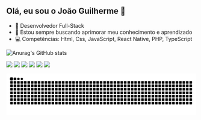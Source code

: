 ## Olá, eu sou o João Guilherme 👋

- 🔭 Desenvolvedor Full-Stack
- 📝 Estou sempre buscando aprimorar meu conhecimento e aprendizado
- 💻 Competências: Html, Css, JavaScript, React Native, PHP, TypeScript

![Anurag's GitHub stats](https://github-readme-stats.vercel.app/api?username=joaoguilhermes2&show_icons=true&bg_color=00000000)


<img src="https://cdn.jsdelivr.net/gh/devicons/devicon@latest/icons/html5/html5-original.svg" width=50px> <img src="https://cdn.jsdelivr.net/gh/devicons/devicon@latest/icons/css3/css3-original.svg" width=50px> <img src="https://cdn.jsdelivr.net/gh/devicons/devicon@latest/icons/javascript/javascript-original.svg" width=50px> <img src="https://cdn.jsdelivr.net/gh/devicons/devicon@latest/icons/react/react-original.svg" width=50px> <img src="https://cdn.jsdelivr.net/gh/devicons/devicon@latest/icons/php/php-original.svg" width=50px> <img src="https://cdn.jsdelivr.net/gh/devicons/devicon@latest/icons/typescript/typescript-original.svg" width=50px>

<picture align="center">
  <source media="(prefers-color-scheme: dark)" srcset="https://raw.githubusercontent.com/joaoguilhermes2/joaoguilhermes2/output/github-contribution-grid-snake-dark.svg">
  <source media="(prefers-color-scheme: light)" srcset="https://raw.githubusercontent.com/joaoguilhermes2/joaoguilhermes2/output/github-contribution-grid-snake-dark.svg">
  <img align="center" alt="github contribution grid snake animation" src="https://raw.githubusercontent.com/joaoguilhermes2/joaoguilhermes2/output/github-contribution-grid-snake.svg">
</picture>
